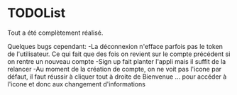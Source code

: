 # TODOList
Tout a été complètement réalisé.

Quelques bugs cependant:
-La déconnexion n'efface parfois pas le token de l'utilisateur. Ce qui fait que des fois on revient sur le compte précédent si on rentre un nouveau compte
-Sign up fait planter l'appli mais il suffit de la relancer
-Au moment de la création de compte, on ne voit pas l'icone par défaut, il faut réussir à cliquer tout à droite de Bienvenue ... pour accéder à l'icone et donc aux changement d'informations

